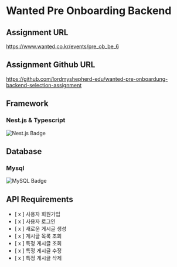 # Wanted Pre Onboarding Backend

## Assignment URL
https://www.wanted.co.kr/events/pre_ob_be_6

## Assignment Github URL
https://github.com/lordmyshepherd-edu/wanted-pre-onboardung-backend-selection-assignment

## Framework


### Nest.js & Typescript
![Nest.js Badge](https://img.shields.io/badge/NestJS-E0234E?style=flat-square&logo=NestJS&logoColor=white)

## Database

### Mysql
![MySQL Badge](https://img.shields.io/badge/MySQL-4479A1?style=flat-square&logo=MySQL&logoColor=white)


## API Requirements
- [ x ] 사용자 회원가입
- [ x ] 사용자 로그인
- [ x ] 새로운 게시글 생성
- [ x ] 게시글 목록 조회
- [ x ] 특정 게시글 조회
- [ x ] 특정 게시글 수정
- [ x ] 특정 게시글 삭제